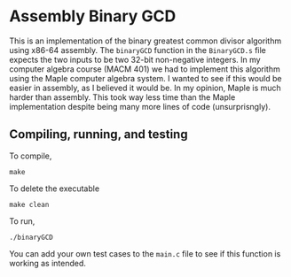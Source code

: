 # Assembly Binary GCD #

This is an implementation of the binary greatest common divisor algorithm using x86-64 assembly. The `binaryGCD` function in the `BinaryGCD.s` file expects the two inputs to be two 32-bit non-negative integers. In my computer algebra course (MACM 401) we had to implement this algorithm using the Maple computer algebra system. I wanted to see if this would be easier in assembly, as I believed it would be. In my opinion, Maple is much harder than assembly. This took way less time than the Maple implementation despite being many more lines of code (unsurprisngly).

## Compiling, running, and testing ##
To compile,
```
make
```
To delete the executable
```
make clean
```
To run,
```
./binaryGCD
```
You can add your own test cases to the `main.c` file to see if this function is working as intended.

